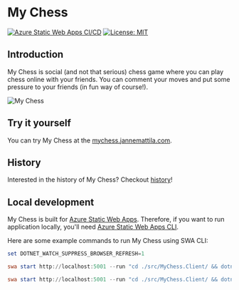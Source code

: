 # My Chess

[![Azure Static Web Apps CI/CD](https://github.com/JanneMattila/mychess/actions/workflows/azure-static-web-apps-lemon-sea-03362af03.yml/badge.svg)](https://github.com/JanneMattila/mychess/actions/workflows/azure-static-web-apps-lemon-sea-03362af03.yml)
[![License: MIT](https://img.shields.io/badge/License-MIT-yellow.svg)](LICENSE)

## Introduction

My Chess is social (and not that serious) chess game where you can play chess online with your friends. You can comment your moves and put some pressure to your friends (in fun way of course!).

![My Chess](https://user-images.githubusercontent.com/2357647/159117778-8a70fdb7-2341-465d-b376-8291328ee56a.gif)

## Try it yourself

You can try My Chess at the [mychess.jannemattila.com](https://mychess.jannemattila.com).

## History

Interested in the history of My Chess? Checkout [history](./doc/history.md)!

## Local development

My Chess is built for [Azure Static Web Apps](https://docs.microsoft.com/en-us/azure/static-web-apps/overview).
Therefore, if you want to run application locally, you'll need [Azure Static Web Apps CLI](https://github.com/Azure/static-web-apps-cli).

Here are some example commands to run My Chess using SWA CLI:

```powershell
set DOTNET_WATCH_SUPPRESS_BROWSER_REFRESH=1

swa start http://localhost:5001 --run "cd ./src/MyChess.Client/ && dotnet watch run" --api-location http://localhost:7071

swa start http://localhost:5001 --run "cd ./src/MyChess.Client/ && dotnet run" --api-location ./src/MyChess.Functions --api-port=3000
```
